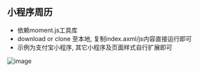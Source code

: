 ## 小程序周历
- 依赖moment.js工具库
- download or clone 至本地, 复制index.axml/js内容直接运行即可
- 示例为支付宝小程序, 其它小程序及页面样式自行扩展即可

![image](http://ww2.sinaimg.cn/large/006y8mN6ly1g71ijjgeujj31320u0wky.jpg)
